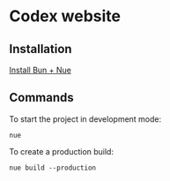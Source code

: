 # Codex website

## Installation 

[Install Bun + Nue](https://nuejs.org/docs/installation.html)

## Commands

To start the project in development mode: 

```
nue
```

To create a production build:

```
nue build --production
```

